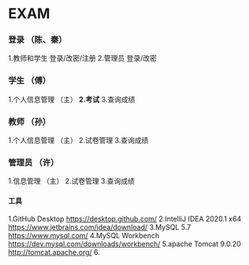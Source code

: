 # EXAM

### 登录 （陈、秦）
1.教师和学生 登录/改密/注册
2.管理员 登录/改密

### 学生 （傅）
1.个人信息管理 （主）
**2.考试**
3.查询成绩

### 教师 （孙）
1.个人信息管理 （主）
2.试卷管理
3.查询成绩

### 管理员 （许）
1.信息管理 （主）
2.试卷管理
3.查询成绩

#### 工具
1.GitHub Desktop https://desktop.github.com/
2.IntelliJ IDEA 2020.1 x64 https://www.jetbrains.com/idea/download/
3.MySQL 5.7 https://www.mysql.com/
4.MySQL Workbench https://dev.mysql.com/downloads/workbench/
5.apache Tomcat 9.0.20 http://tomcat.apache.org/
6.